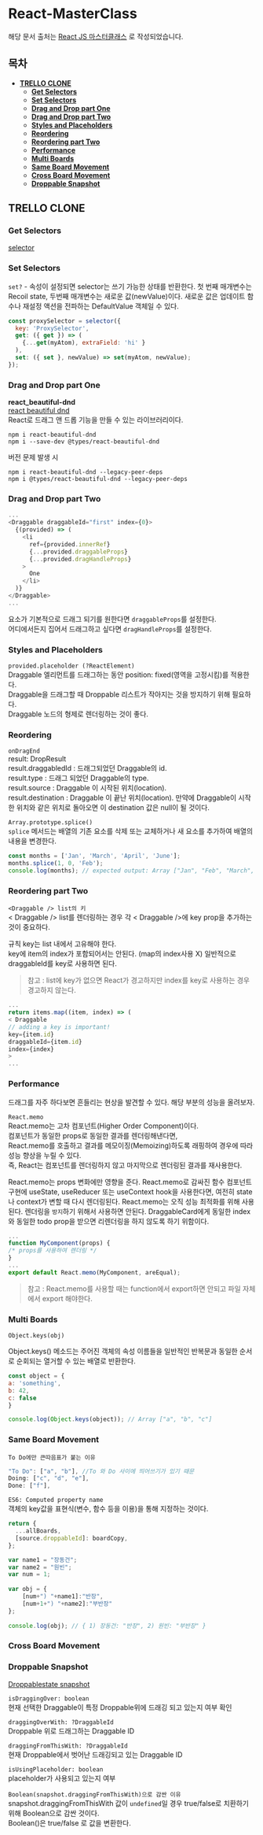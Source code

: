 # React-MasterClass
해당 문서 출처는 [React JS 마스터클래스](https://nomadcoders.co/react-masterclass/lobby) 로 작성되었습니다.

## 목차
* **[TRELLO CLONE](#trello-clone)**
   * **[Get Selectors](#get-selectors)**
   * **[Set Selectors](#set-selectors)**
   * **[Drag and Drop part One](#drag-and-drop-part-one)**
   * **[Drag and Drop part Two](#drag-and-drop-part-two)**
   * **[Styles and Placeholders](#Styles-and-placeholders)**
   * **[Reordering](#reordering)**
   * **[Reordering part Two](#reordering-part-two)**
   * **[Performance](#performance)**
   * **[Multi Boards](#multi-boards)**
   * **[Same Board Movement](#same-board-movement)**
   * **[Cross Board Movement](#cross-board-movement)**
   * **[Droppable Snapshot](#droppable-snapshot)**
   
## TRELLO CLONE
### Get Selectors
[selector](https://recoiljs.org/ko/docs/api-reference/core/selector)

### Set Selectors
`set?` - 속성이 설정되면 selector는 쓰기 가능한 상태를 반환한다. 첫 번째 매개변수는 Recoil state, 두번째 매개변수는 새로운 값(newValue)이다. 새로운 값은 업데이트 함수나 재설정 액션을 전파하는 DefaultValue 객체일 수 있다.
```javascript
const proxySelector = selector({
  key: 'ProxySelector',
  get: ({ get }) => (
    {...get(myAtom), extraField: 'hi' }
  ),
  set: ({ set }, newValue) => set(myAtom, newValue);
});
```

### Drag and Drop part One
__react_beautiful-dnd__   
[react beautiful dnd](https://www.npmjs.com/package/react-beautiful-dnd)   
React로 드래그 앤 드롭 기능을 만들 수 있는 라이브러리이다.   
```
npm i react-beautiful-dnd
npm i --save-dev @types/react-beautiful-dnd
```
버전 문제 발생 시 
```
npm i react-beautiful-dnd --legacy-peer-deps
npm i @types/react-beautiful-dnd --legacy-peer-deps
```

### Drag and Drop part Two
```javascript
...
<Draggable draggableId="first" index={0}>
  {(provided) => (
    <li
      ref={provided.innerRef}
      {...provided.draggableProps}
      {...provided.dragHandleProps}
    >
      One
    </li>
  )}
</Draggable>
...
```
요소가 기본적으로 드래그 되기를 원한다면 `draggableProps`를 설정한다.    
어디에서든지 집어서 드래그하고 싶다면 `dragHandleProps`를 설정한다.

### Styles and Placeholders
`provided.placeholder (?ReactElement)`    
Draggable 엘리먼트를 드래그하는 동안 position: fixed(영역을 고정시킴)를 적용한다.    
Draggable을 드래그할 때 Droppable 리스트가 작아지는 것을 방지하기 위해 필요하다.    
Draggable 노드의 형제로 렌더링하는 것이 좋다.   

### Reordering
`onDragEnd`   
result: DropResult   
result.draggabledId : 드래그되었던 Draggable의 id.    
result.type : 드래그 되었던 Draggable의 type.   
result.source : Draggable 이 시작된 위치(location).    
result.destination : Draggable 이 끝난 위치(location). 만약에 Draggable이 시작한 위치와 같은 위치로 돌아오면 이 destination 값은 null이 될 것이다.   

`Array.prototype.splice()`   
`splice` 메서드는 배열의 기존 요소를 삭제 또는 교체하거나 새 요소를 추가하여 배열의 내용을 변경한다.

```javascript
const months = ['Jan', 'March', 'April', 'June'];
months.splice(1, 0, 'Feb');
console.log(months); // expected output: Array ["Jan", "Feb", "March", "April", "June"]
```

### Reordering part Two
`<Draggable /> list의 키`   
< Draggable /> list를 렌더링하는 경우 각 < Draggable />에 key prop을 추가하는 것이 중요하다.    

규칙
key는 list 내에서 고유해야 한다.   
key에 item의 index가 포함되어서는 안된다. (map의 index사용 X)
일반적으로 draggableId를 key로 사용하면 된다.   
> 참고 : list에 key가 없으면 React가 경고하지만 index를 key로 사용하는 경우 경고하지 않는다.   

```javascript
...
return items.map((item, index) => (
< Draggable
// adding a key is important!
key={item.id}
draggableId={item.id}
index={index}
>
...
```

### Performance
드래그를 자주 하다보면 흔들리는 현상을 발견할 수 있다. 해당 부분의 성능을 올려보자.   

`React.memo`     
React.memo는 고차 컴포넌트(Higher Order Component)이다.    
컴포넌트가 동일한 props로 동일한 결과를 렌더링해낸다면,  
React.memo를 호출하고 결과를 메모이징(Memoizing)하도록 래핑하여 경우에 따라 성능 향상을 누릴 수 있다.   
즉, React는 컴포넌트를 렌더링하지 않고 마지막으로 렌더링된 결과를 재사용한다.   

React.memo는 props 변화에만 영향을 준다. React.memo로 감싸진 함수 컴포넌트 구현에 useState, useReducer 또는 useContext hook을 사용한다면,  여전히 state나 context가 변할 때 다시 렌더링된다. React.memo는 오직 성능 최적화를 위해 사용된다. 렌더링을 `방지`하기 위해서 사용하면 안된다. DraggableCard에게 동일한 index와 동일한 todo prop을 받으면 리렌더링을 하지 않도록 하기 위함이다.   
```javascript
...
function MyComponent(props) {
/* props를 사용하여 렌더링 */
}
...
export default React.memo(MyComponent, areEqual);
```
> 참고 : React.memo를 사용할 때는 function에서 export하면 안되고 파일 자체에서 export 해야한다.

### Multi Boards
`Object.keys(obj)`   

Object.keys() 메소드는 주어진 객체의 속성 이름들을 일반적인 반복문과 동일한 순서로 순회되는 열거할 수 있는 배열로 반환한다.   

```javascript
const object = {
a: 'something',
b: 42,
c: false
}

console.log(Object.keys(object)); // Array ["a", "b", "c"]
```

### Same Board Movement
`To Do에만 큰따음표가 붙는 이유`   
```javascript
"To Do": ["a", "b"], //To 와 Do 사이에 띄어쓰기가 있기 때문
Doing: ["c", "d", "e"],
Done: ["f"],
```

`ES6: Computed property name`   
객체의 key값을 표현식(변수, 함수 등을 이용)을 통해 지정하는 것이다.   
```javascript
return {
  ...allBoards,
  [source.droppableId]: boardCopy,
};
```
```javascript
var name1 = "장동건";
var name2 = "원빈";
var num = 1;
 
var obj = {
    [num+") "+name1]:"반장",
    [num+1+") "+name2]:"부반장"
};
 
console.log(obj); // { 1) 장동건: "반장", 2) 원빈: "부반장" }
```

### Cross Board Movement

### Droppable Snapshot
[Droppablestate snapshot](https://github.com/atlassian/react-beautiful-dnd/blob/HEAD/docs/api/droppable.md#2-snapshot-droppablestatesnapshot)

`isDraggingOver: boolean`   
현재 선택한 Draggable이 특정 Droppable위에 드래깅 되고 있는지 여부 확인   

`draggingOverWith: ?DraggableId`      
Droppable 위로 드래그하는 Draggable ID    

`draggingFromThisWith: ?DraggableId`   
현재 Droppable에서 벗어난 드래깅되고 있는 Draggable ID   

`isUsingPlaceholder: boolean`   
placeholder가 사용되고 있는지 여부   

`Boolean(snapshot.draggingFromThisWith)으로 감싼 이유`   
snapshot.draggingFromThisWith 값이 `undefined`일 경우 true/false로 치환하기 위해 Boolean으로 감싼 것이다.   
Boolean()은 true/false 로 값을 변환한다.
